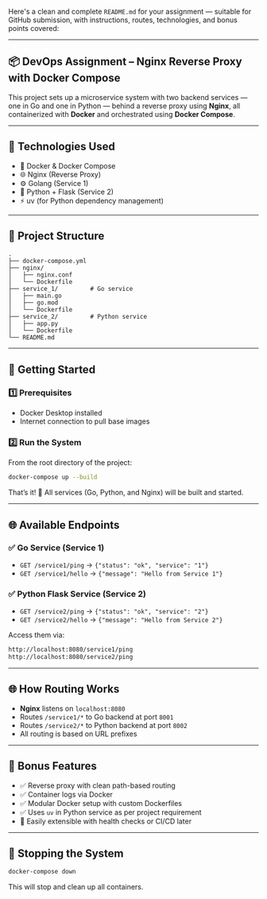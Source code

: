 Here's a clean and complete `README.md` for your assignment — suitable for GitHub submission, with instructions, routes, technologies, and bonus points covered:

---

## 📦 DevOps Assignment – Nginx Reverse Proxy with Docker Compose

This project sets up a microservice system with two backend services — one in Go and one in Python — behind a reverse proxy using **Nginx**, all containerized with **Docker** and orchestrated using **Docker Compose**.

---

## 🧰 Technologies Used

* 🐳 Docker & Docker Compose
* 🌐 Nginx (Reverse Proxy)
* ⚙️ Golang (Service 1)
* 🐍 Python + Flask (Service 2)
* ⚡ uv (for Python dependency management)

---

## 📁 Project Structure

```
.
├── docker-compose.yml
├── nginx/
│   ├── nginx.conf
│   └── Dockerfile
├── service_1/         # Go service
│   ├── main.go
│   ├── go.mod
│   └── Dockerfile
├── service_2/         # Python service
│   ├── app.py
│   └── Dockerfile
└── README.md
```

---

## 🚀 Getting Started

### 1️⃣ Prerequisites

* Docker Desktop installed
* Internet connection to pull base images

### 2️⃣ Run the System

From the root directory of the project:

```bash
docker-compose up --build
```

That’s it! 🎉 All services (Go, Python, and Nginx) will be built and started.

---

## 🌐 Available Endpoints

### ✅ Go Service (Service 1)

* `GET /service1/ping` → `{"status": "ok", "service": "1"}`
* `GET /service1/hello` → `{"message": "Hello from Service 1"}`

### ✅ Python Flask Service (Service 2)

* `GET /service2/ping` → `{"status": "ok", "service": "2"}`
* `GET /service2/hello` → `{"message": "Hello from Service 2"}`

Access them via:

```bash
http://localhost:8080/service1/ping
http://localhost:8080/service2/ping
```

---

## 🌐 How Routing Works

* **Nginx** listens on `localhost:8080`
* Routes `/service1/*` to Go backend at port `8001`
* Routes `/service2/*` to Python backend at port `8002`
* All routing is based on URL prefixes

---

## 📝 Bonus Features

* ✅ Reverse proxy with clean path-based routing
* ✅ Container logs via Docker
* ✅ Modular Docker setup with custom Dockerfiles
* ✅ Uses `uv` in Python service as per project requirement
* 🔄 Easily extensible with health checks or CI/CD later

---

## 🧹 Stopping the System

```bash
docker-compose down
```

This will stop and clean up all containers.
